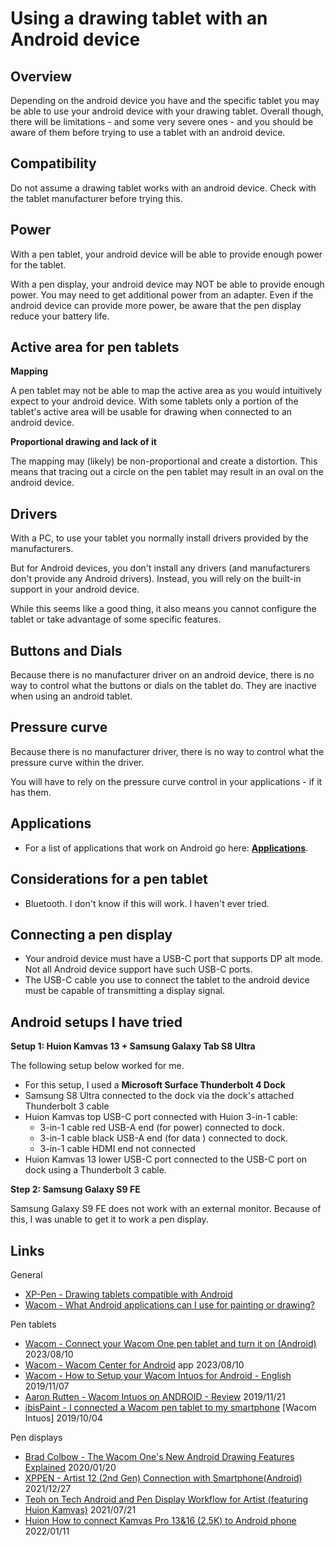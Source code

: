 # Using a drawing tablet with an Android device

## Overview

Depending on the android device you have and the specific tablet you may be able to use your android device with your drawing tablet. Overall though, there will be limitations - and some very severe ones - and you should be aware of them before trying to use a tablet with an android device.

## Compatibility

Do not assume a drawing tablet works with an android device. Check with the tablet manufacturer before trying this.&#x20;

## **Power**

With a pen tablet, your android device will be able to provide enough power for the tablet.

With a pen display, your android device may NOT be able to provide enough power. You may need to get additional power from an adapter. Even if the android device can provide more power, be aware that the pen display reduce your battery life.

## Active area for pen tablets

**Mapping**

A pen tablet may not be able to map the active area as you would intuitively expect to your android device. With some tablets only a portion of the tablet's active area will be usable for drawing when connected to an android device.

**Proportional drawing and lack of it**

The mapping may (likely) be non-proportional and create a distortion. This means that tracing out a circle on the pen tablet may result in an oval on the android device.&#x20;

## Drivers

With a PC, to use your tablet you normally install drivers provided by the manufacturers.

But for Android devices, you don't install any drivers (and manufacturers don't provide any Android drivers). Instead, you will rely on the built-in support in your android device.

While this seems like a good thing, it also means you cannot configure the tablet or take advantage of some specific features.

## Buttons and Dials

Because there is no manufacturer driver on an android device, there is no way to control what the buttons or dials on the tablet do. They are inactive when using an android tablet.

## Pressure curve

Because there is no manufacturer driver, there is no way to control what the pressure curve within the driver.

You will have to rely on the pressure curve control in your applications - if it has them.

## Applications

* For a list of applications that work on Android go here: [**Applications**](../../applications/).

## Considerations for a pen tablet

* Bluetooth. I don't know if this will work. I haven't ever tried.

## Connecting a pen display

* Your android device must have a USB-C port that supports DP alt mode. Not all Android device support have such USB-C ports.
* The USB-C cable you use to connect the tablet to the android device must be capable of transmitting a display signal.

## Android setups I have tried

**Setup 1: Huion Kamvas 13 + Samsung Galaxy Tab S8 Ultra**

The following setup below worked for me.

* For this setup, I used a **Microsoft Surface Thunderbolt 4 Dock**&#x20;
* Samsung S8 Ultra connected to the dock via the dock's attached Thunderbolt 3 cable
* Huion Kamvas top USB-C port connected with Huion 3-in-1 cable:&#x20;
  * 3-in-1 cable red USB-A end (for power) connected to dock.
  * 3-in-1 cable black USB-A end (for data ) connected to dock.
  * 3-in-1 cable HDMI end not connected
* Huion Kamvas 13 lower USB-C port connected to the USB-C port on dock using a Thunderbolt 3 cable.

**Step 2: Samsung Galaxy S9 FE**&#x20;

Samsung Galaxy S9 FE does not work with an external monitor. Because of this,  I was unable to get it to work a pen display.

## Links

General

* [XP-Pen - Drawing tablets compatible with Android ](https://www.xp-pen.com/drawing-tablets-for-android.html)
* [Wacom - What Android applications can I use for painting or drawing?](https://support.wacom.com/hc/en-us/articles/1500006338802-What-Android-applications-can-I-use-for-painting-or-drawing)&#x20;

Pen tablets

* [Wacom - Connect your Wacom One pen tablet and turn it on (Android)](https://www.youtube.com/watch?v=22-ASsVGsuM) 2023/08/10
* [Wacom - Wacom Center for Android](https://www.youtube.com/watch?v=sf8r\_zxLl7o) app 2023/08/10
* [Wacom - How to Setup your Wacom Intuos for Android - English](https://www.youtube.com/watch?v=JFTjUCiEy1s) 2019/11/07
* [Aaron Rutten - Wacom Intuos on ANDROID - Review](https://www.youtube.com/watch?v=tMWwTuNO\_7A) 2019/11/21
* [ibisPaint -  I connected a Wacom pen tablet to my smartphone](https://www.youtube.com/watch?v=f1WudQ4MbnI) \[Wacom Intuos] 2019/10/04&#x20;

Pen displays

* [Brad Colbow - The Wacom One's New Android Drawing Features Explained](https://youtu.be/qF6cyT0bq8g) 2020/01/20
* [XPPEN - Artist 12 (2nd Gen) Connection with Smartphone(Android)](https://www.youtube.com/watch?v=Q11XAvbirtQ) 2021/12/27
* [Teoh on Tech Android and Pen Display Workflow for Artist (featuring Huion Kamvas)](https://www.youtube.com/watch?v=VCalf9rbQ9U) 2021/07/21
* [Huion How to connect Kamvas Pro 13&16 (2.5K) to Android phone](https://www.youtube.com/watch?v=8y-Dfp3AApc) 2022/01/11

